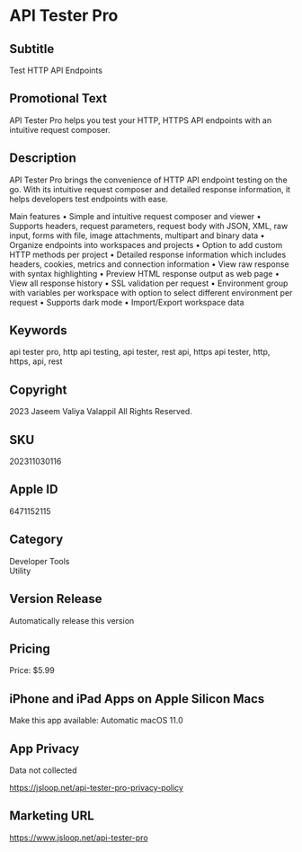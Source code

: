 # API Tester Pro

## Subtitle

Test HTTP API Endpoints

## Promotional Text

API Tester Pro helps you test your HTTP, HTTPS API endpoints with an intuitive request composer.

## Description

API Tester Pro brings the convenience of HTTP API endpoint testing on the go. With its intuitive request composer and detailed response information, it helps developers test endpoints with ease.

Main features
• Simple and intuitive request composer and viewer
• Supports headers, request parameters, request body with JSON, XML, raw input, forms with file, image attachments, multipart and binary data
• Organize endpoints into workspaces and projects
• Option to add custom HTTP methods per project
• Detailed response information which includes headers, cookies, metrics and connection information
• View raw response with syntax highlighting
• Preview HTML response output as web page
• View all response history
• SSL validation per request
• Environment group with variables per workspace with option to select different environment per request
• Supports dark mode
• Import/Export workspace data

## Keywords

api tester pro, http api testing, api tester, rest api, https api tester, http, https, api, rest

## Copyright

2023 Jaseem Valiya Valappil
All Rights Reserved.

## SKU

202311030116

## Apple ID

6471152115

## Category

Developer Tools  
Utility

## Version Release

Automatically release this version

## Pricing

Price: $5.99

## iPhone and iPad Apps on Apple Silicon Macs

Make this app available: Automatic macOS 11.0

## App Privacy

Data not collected

https://jsloop.net/api-tester-pro-privacy-policy

## Marketing URL

https://www.jsloop.net/api-tester-pro
